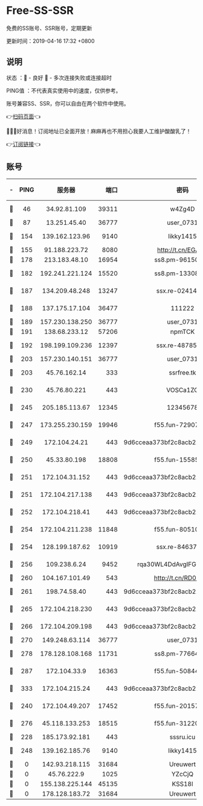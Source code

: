 # Free-SS-SSR

免费的SS账号、SSR账号，定期更新

更新时间：2019-04-16 17:32 +0800

## 说明

状态     ：🙂 - 良好 🙁 - 多次连接失败或连接超时

PING值   ：不代表真实使用中的速度，仅供参考。

账号兼容SS、SSR，你可以自由在两个软件中使用。

👉[扫码页面](https://liesauer.github.io/Free-SS-SSR/)👈

🎉🎉🎉好消息！订阅地址已全面开放！麻麻再也不用担心我要人工维护酸酸乳了！

👉[订阅链接](https://www.liesauer.net/yogurt/subscribe?ACCESS_TOKEN=DAYxR3mMaZAsaqUb)👈

## 账号

|-|PING|服务器|端口|密码|加密方式|区域|
|:----:|:----:|:-----:|-----:|:----:|:----:|:----:|
|🙂|46|34.92.81.109|39311|w4Zg4D|chacha20-ietf|US|
|🙂|87|13.251.45.40|36777|user_0731|chacha20|SG|
|🙂|154|139.162.123.96|9140|likky1415|aes-256-cfb|JP|
|🙂|155|91.188.223.72|8080|http://t.cn/EGJIyrl|rc4-md5|RU|
|🙂|178|213.183.48.10|16954|ss8.pm-96150837|rc4-md5|RU|
|🙂|182|192.241.221.124|15520|ss8.pm-13308805|aes-256-cfb|US|
|🙂|187|134.209.48.248|13247|ssx.re-02414807|aes-256-cfb|US|
|🙂|188|137.175.17.104|36477|111222|aes-256-cfb|US|
|🙂|189|157.230.138.250|36777|user_0731|chacha20|US|
|🙂|191|138.68.233.12|57206|npmTCK|rc4-md5|US|
|🙂|192|198.199.109.236|12397|ssx.re-48785024|aes-256-cfb|US|
|🙂|203|157.230.140.151|36777|user_0731|chacha20|US|
|🙂|203|45.76.162.14|333|ssrfree.tk|aes-256-cfb|SG|
|🙂|230|45.76.80.221|443|VOSCa1ZG|aes-256-cfb|DE|
|🙂|245|205.185.113.67|12345|12345678|aes-256-cfb|US|
|🙂|247|173.255.230.159|19946|f55.fun-72907812|aes-256-cfb|US|
|🙂|249|172.104.24.21|443|9d6cceaa373bf2c8acb22e60b6a58be6|aes-256-cfb|US|
|🙂|250|45.33.80.198|18808|f55.fun-15585908|aes-256-cfb|US|
|🙂|251|172.104.31.152|443|9d6cceaa373bf2c8acb22e60b6a58be6|aes-256-cfb|US|
|🙂|251|172.104.217.138|443|9d6cceaa373bf2c8acb22e60b6a58be6|aes-256-cfb|US|
|🙂|252|172.104.218.41|443|9d6cceaa373bf2c8acb22e60b6a58be6|aes-256-cfb|US|
|🙂|254|172.104.211.238|11848|f55.fun-80510832|aes-256-cfb|US|
|🙂|254|128.199.187.62|10919|ssx.re-84637462|aes-256-cfb|SG|
|🙂|256|109.238.6.24|9452|rqa30WL4DdAvgIFG6Fs3znzTa|aes-256-cfb|FR|
|🙂|260|104.167.101.49|543|http://t.cn/RD0D7sx|rc4-md5|CA|
|🙂|261|198.74.58.40|443|9d6cceaa373bf2c8acb22e60b6a58be6|aes-256-cfb|US|
|🙂|265|172.104.218.230|443|9d6cceaa373bf2c8acb22e60b6a58be6|aes-256-cfb|US|
|🙂|266|172.104.209.198|443|9d6cceaa373bf2c8acb22e60b6a58be6|aes-256-cfb|US|
|🙂|270|149.248.63.114|36777|user_0731|chacha20|CA|
|🙂|278|178.128.108.168|11731|ss8.pm-77664011|aes-256-cfb|SG|
|🙂|287|172.104.33.9|16363|f55.fun-50844957|aes-256-cfb|SG|
|🙂|333|172.104.215.24|443|9d6cceaa373bf2c8acb22e60b6a58be6|aes-256-cfb|US|
|🙂|240|172.104.49.207|17452|f55.fun-20157942|aes-256-cfb|SG|
|🙂|276|45.118.133.253|18515|f55.fun-31220969|aes-256-cfb|SG|
|🙁|228|185.173.92.181|443|sssru.icu|rc4-md5|RU|
|🙁|248|139.162.185.76|9140|likky1415|aes-256-cfb|DE|
|🙁|0|142.93.218.115|31684|Ureuwert|chacha20|IN|
|🙁|0|45.76.222.9|1025|YZcCjQ|rc4-md5|JP|
|🙁|0|155.138.225.144|45135|KSS18l|rc4-md5|US|
|🙁|0|178.128.183.72|31684|Ureuwert|chacha20|US|
